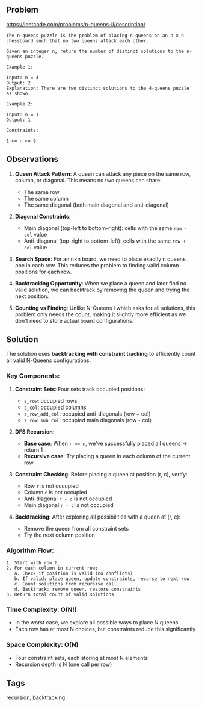 ## Problem

https://leetcode.com/problems/n-queens-ii/description/

```
The n-queens puzzle is the problem of placing n queens on an n x n chessboard such that no two queens attack each other.

Given an integer n, return the number of distinct solutions to the n-queens puzzle.

Example 1:

Input: n = 4
Output: 2
Explanation: There are two distinct solutions to the 4-queens puzzle as shown.

Example 2:

Input: n = 1
Output: 1

Constraints:

1 <= n <= 9
```

## Observations

1. **Queen Attack Pattern**: A queen can attack any piece on the same row, column, or diagonal. This means no two queens can share:
   - The same row
   - The same column  
   - The same diagonal (both main diagonal and anti-diagonal)

2. **Diagonal Constraints**: 
   - Main diagonal (top-left to bottom-right): cells with the same `row - col` value
   - Anti-diagonal (top-right to bottom-left): cells with the same `row + col` value

3. **Search Space**: For an n×n board, we need to place exactly n queens, one in each row. This reduces the problem to finding valid column positions for each row.

4. **Backtracking Opportunity**: When we place a queen and later find no valid solution, we can backtrack by removing the queen and trying the next position.

5. **Counting vs Finding**: Unlike N-Queens I which asks for all solutions, this problem only needs the count, making it slightly more efficient as we don't need to store actual board configurations.

## Solution

The solution uses **backtracking with constraint tracking** to efficiently count all valid N-Queens configurations.

### Key Components:

1. **Constraint Sets**: Four sets track occupied positions:
   - `s_row`: occupied rows
   - `s_col`: occupied columns
   - `s_row_add_col`: occupied anti-diagonals (row + col)
   - `s_row_sub_col`: occupied main diagonals (row - col)

2. **DFS Recursion**: 
   - **Base case**: When `r == n`, we've successfully placed all queens → return 1
   - **Recursive case**: Try placing a queen in each column of the current row

3. **Constraint Checking**: Before placing a queen at position (r, c), verify:
   - Row `r` is not occupied
   - Column `c` is not occupied
   - Anti-diagonal `r + c` is not occupied
   - Main diagonal `r - c` is not occupied

4. **Backtracking**: After exploring all possibilities with a queen at (r, c):
   - Remove the queen from all constraint sets
   - Try the next column position

### Algorithm Flow:
```
1. Start with row 0
2. For each column in current row:
   a. Check if position is valid (no conflicts)
   b. If valid: place queen, update constraints, recurse to next row
   c. Count solutions from recursive call
   d. Backtrack: remove queen, restore constraints
3. Return total count of valid solutions
```

### Time Complexity: O(N!)
- In the worst case, we explore all possible ways to place N queens
- Each row has at most N choices, but constraints reduce this significantly

### Space Complexity: O(N)
- Four constraint sets, each storing at most N elements
- Recursion depth is N (one call per row)

## Tags

recursion, backtracking